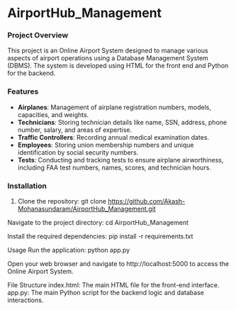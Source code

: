 # AirportHub_Management

### Project Overview
This project is an Online Airport System designed to manage various aspects of airport operations using a Database Management System (DBMS). The system is developed using HTML for the front end and Python for the backend.

### Features
- **Airplanes**: Management of airplane registration numbers, models, capacities, and weights.
- **Technicians**: Storing technician details like name, SSN, address, phone number, salary, and areas of expertise.
- **Traffic Controllers**: Recording annual medical examination dates.
- **Employees**: Storing union membership numbers and unique identification by social security numbers.
- **Tests**: Conducting and tracking tests to ensure airplane airworthiness, including FAA test numbers, names, scores, and technician hours.

### Installation
1. Clone the repository:
   git clone https://github.com/Akash-Mohanasundaram/AirportHub_Management.git
   
Navigate to the project directory:
cd AirportHub_Management

Install the required dependencies:
pip install -r requirements.txt

Usage
Run the application:
python app.py

Open your web browser and navigate to http://localhost:5000 to access the Online Airport System.

File Structure
index.html: The main HTML file for the front-end interface.
app.py: The main Python script for the backend logic and database interactions.
